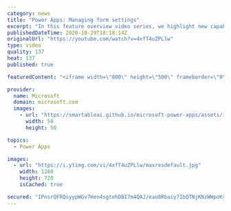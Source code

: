 ```yaml
---
category: news
title: "Power Apps: Managing form settings"
excerpt: "In this feature overview video series, we highlight new capabilities included in the latest update to Microsoft Power Apps.  Improvements to Microsoft Power Apps for managing form settings and events allow users to set various features on a form in the new modern designer.   Get the most out of Power"
publishedDateTime: 2020-10-29T18:18:14Z
originalUrl: "https://youtube.com/watch?v=4xfT4uZPLlw"
type: video
quality: 137
heat: 137
published: true

featuredContent: "<iframe width=\"800\" height=\"500\" frameborder=\"0\" src=\"https://www.youtube.com/embed/4xfT4uZPLlw\" allow=\"accelerometer; autoplay; encrypted-media; gyroscope; picture-in-picture\" allowfullscreen></iframe>"

provider:
  name: Microsoft
  domain: microsoft.com
  images:
    - url: "https://smartableai.github.io/microsoft-power-apps/assets/images/organizations/microsoft.com-50x50.jpg"
      width: 50
      height: 50

topics:
  - Power Apps

images:
  - url: "https://i.ytimg.com/vi/4xfT4uZPLlw/maxresdefault.jpg"
    width: 1280
    height: 720
    isCached: true

secured: "IPnsrQFRQsyypWGv7Hen4sgtehDBI7m4QAJ/eau8Rbaiy7IbQTNjKNzWWpoKykx/qy/ww4/BqSqn8TJ5lSp1mcNPdBchkwcb5T0THz79g9ftVUer2SdJsInjwpcpbx93mm9evqtQGobS4nuKpO8Zn9p0vFrRVoHcrU9XTKSA+2H1S5uDEfQml/zZzG+sDIqClLEfv2G/nxbInwb7OmDRW6wyjKsRugrVwwZjC3N/17llD79wLXfst60nWSYmKL426t0z5EY9ep1w0pN1kwFQ2jJIouTYtGhydCeWF/ZvwA8VCmFpf5vokzycWR8apfl6Lkxqe52D32p6VkdJOVkcua4XWjjZChlcgXGQSX/B7+M45kvbGpbL3XwCmK7uaZsjrxghKEhtljc0UlyqgoIQpl6jxaevi0S/75ltvSN6PAXm9+U01jGRAZ8KqR3CvgfU;IROJX6fmALP3ow3QDP8zwA=="
---
```


